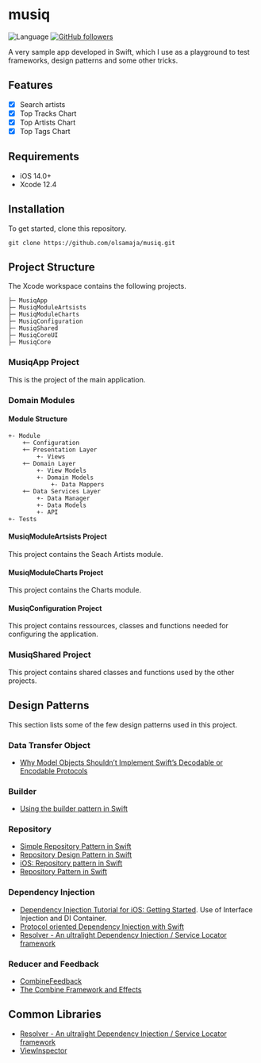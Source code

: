 # musiq

![Language](https://img.shields.io/badge/language-Swift%205.4-orange.svg)
[![GitHub followers](https://img.shields.io/github/followers/olsamaja.svg?style=social&label=Follow&style=flat-square)]()

A very sample app developed in Swift, which I use as a playground to test frameworks, design patterns and some other tricks.

## Features

- [x] Search artists
- [x] Top Tracks Chart
- [x] Top Artists Chart
- [x] Top Tags Chart

## Requirements

- iOS 14.0+
- Xcode 12.4

## Installation

To get started, clone this repository.

```
git clone https://github.com/olsamaja/musiq.git
```

## Project Structure

The Xcode workspace contains the following projects.

    ├─ MusiqApp
    ├─ MusiqModuleArtsists
    ├─ MusiqModuleCharts
    ├─ MusiqConfiguration
    ├─ MusiqShared
    ├─ MusiqCoreUI
    ├─ MusiqCore
    
### MusiqApp Project

This is the project of the main application.

### Domain Modules

#### Module Structure

    +- Module
        +─ Configuration
        +─ Presentation Layer
            +- Views
        +─ Domain Layer
            +- View Models
            +- Domain Models
                +- Data Mappers
        +─ Data Services Layer
            +- Data Manager
            +- Data Models
            +- API
    +- Tests


#### MusiqModuleArtsists Project

This project contains the Seach Artists module.

#### MusiqModuleCharts Project

This project contains the Charts module.

#### MusiqConfiguration Project

This project contains ressources, classes and functions needed for configuring the application.

### MusiqShared Project

This project contains shared classes and functions used by the other projects.

## Design Patterns

This section lists some of the few design patterns used in this project.

### Data Transfer Object

* [Why Model Objects Shouldn’t Implement Swift’s Decodable or Encodable Protocols](https://medium.com/better-programming/why-model-objects-shouldnt-implement-swift-s-decodable-or-encodable-protocols-1249cb44d4b3)

### Builder

* [Using the builder pattern in Swift](https://www.swiftbysundell.com/articles/using-the-builder-pattern-in-swift/)

### Repository

* [Simple Repository Pattern in Swift](https://gist.github.com/omayib/9f515b6d5a72802bc2e07673788a308d)
* [Repository Design Pattern in Swift](https://medium.com/@frederikjacques/repository-design-pattern-in-swift-952061485aa)
* [iOS: Repository pattern in Swift](https://medium.com/tiendeo-tech/ios-repository-pattern-in-swift-85a8c62bf436)
* [Repository Pattern in Swift](https://medium.com/dev-genius/repository-pattern-in-swift-a8eda25b515d)

### Dependency Injection

* [Dependency Injection Tutorial for iOS: Getting Started](https://www.raywenderlich.com/14223279-dependency-injection-tutorial-for-ios-getting-started). Use of Interface Injection and DI Container.
* [Protocol oriented Dependency Injection with Swift](https://medium.com/@nfrugoni19/protocol-oriented-dependency-injection-with-swift-605b3d5b72ce)
* [Resolver - An ultralight Dependency Injection / Service Locator framework](https://github.com/hmlongco/Resolver)

### Reducer and Feedback

* [CombineFeedback](https://github.com/sergdort/CombineFeedback)
* [The Combine Framework and Effects](https://www.pointfree.co/episodes/ep80-the-combine-framework-and-effects-part-1)

## Common Libraries

* [Resolver - An ultralight Dependency Injection / Service Locator framework](https://github.com/hmlongco/Resolver)
* [ViewInspector](https://github.com/nalexn/ViewInspector)
